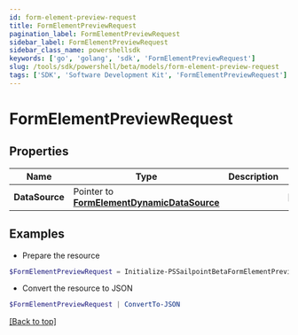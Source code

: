 ```yaml
---
id: form-element-preview-request
title: FormElementPreviewRequest
pagination_label: FormElementPreviewRequest
sidebar_label: FormElementPreviewRequest
sidebar_class_name: powershellsdk
keywords: ['go', 'golang', 'sdk', 'FormElementPreviewRequest'] 
slug: /tools/sdk/powershell/beta/models/form-element-preview-request
tags: ['SDK', 'Software Development Kit', 'FormElementPreviewRequest']
---
```



# FormElementPreviewRequest

## Properties

Name | Type | Description | Notes
------------ | ------------- | ------------- | -------------
**DataSource** |  Pointer to [**FormElementDynamicDataSource**](form-element-dynamic-data-source) |  | [optional] 

## Examples

- Prepare the resource
```powershell
$FormElementPreviewRequest = Initialize-PSSailpointBetaFormElementPreviewRequest  -DataSource null
```

- Convert the resource to JSON
```powershell
$FormElementPreviewRequest | ConvertTo-JSON
```


[[Back to top]](#) 

